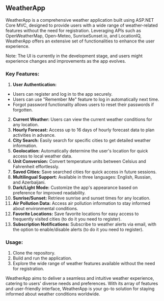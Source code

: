 ## WeatherApp

WeatherApp is a comprehensive weather application built using ASP.NET Core MVC, designed to provide users with a wide range of weather-related features without the need for registration. Leveraging APIs such as OpenWeatherMap, Open-Meteo, SunriseSunset.io, and LocationIQ, WeatherApp offers an extensive set of functionalities to enhance the user experience.

Note: The UI is currently in the development stage, and users might experience changes and improvements as the app evolves.

### Key Features:

1. **User Authentication:**
- Users can register and log in to the app securely.
- Users can use "Remember Me" feature to log in automatically next time.
- Forgot password functionality allows users to reset their passwords if forgotten.
2. **Current Weather:** Users can view the current weather conditions for any location.
3. **Hourly Forecast:** Access up to 16 days of hourly forecast data to plan activities in advance.
4. **City Search:** Easily search for specific cities to get detailed weather information.
5. **Geolocation:** Automatically determine the user's location for quick access to local weather data.
6. **Unit Conversion:** Convert temperature units between Celsius and Fahrenheit effortlessly.
7. **Saved Cities:** Save searched cities for quick access in future sessions.
8. **Multilingual Support:** Available in three languages: English, Russian, and Azerbaijani.
9. **Dark/Light Mode:** Customize the app's appearance based on preference for improved readability.
10. **Sunrise/Sunset:** Retrieve sunrise and sunset times for any location.
11. **Air Pollution Data:** Access air pollution information to stay informed about environmental conditions.
12. **Favorite Locations:** Save favorite locations for easy access to frequently visited cities (to do it you need to register).
13. **Subscription Notifications:** Subscribe to weather alerts via email, with the option to enable/disable alerts (to do it you need to register).

### Usage:

1. Clone the repository.
2. Build and run the application.
3. Explore the wide range of weather features available without the need for registration.

WeatherApp aims to deliver a seamless and intuitive weather experience, catering to users' diverse needs and preferences. With its array of features and user-friendly interface, WeatherApp is your go-to solution for staying informed about weather conditions worldwide.
